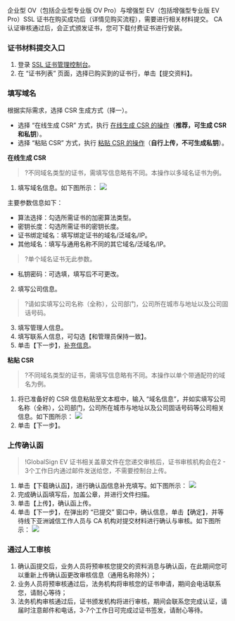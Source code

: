 企业型 OV（包括企业型专业版 OV Pro）与增强型 EV（包括增强型专业版 EV Pro）SSL 证书在购买成功后（详情见购买流程），需要进行相关材料提交。
CA 认证审核通过后，会正式颁发证书，您可下载付费证书进行安装。

### 证书材料提交入口
1. 登录 [SSL 证书管理控制台](https://console.cloud.tencent.com/ssl)。
2. 在 “证书列表” 页面，选择已购买到的证书行，单击【提交资料】。

### 填写域名
根据实际需求，选择 CSR 生成方式（择一）。
- 选择 “在线生成 CSR” 方式，执行 [在线生成 CSR 的操作](#csr1)（**推荐，可生成 CSR 和私钥**）。
- 选择 “粘贴 CSR” 方式，执行 [粘贴 CSR 的操作](#csr2)（**自行上传，不可生成私钥**）。

**在线生成 CSR**<span id="csr1"></span>
>?不同域名类型的证书，需填写信息略有不同。本操作以多域名证书为例。

1. 填写域名信息。如下图所示：
![](https://main.qcloudimg.com/raw/26cf75278756efd42d7c1d957a7221fa.png)

主要参数信息如下：
 - 算法选择：勾选所需证书的加密算法类型。
 - 密钥长度：勾选所需证书的密钥长度。
 - 证书绑定域名：填写绑定证书的域名/泛域名/IP。
 - 其他域名：填写与通用名称不同的其它域名/泛域名/IP。
>?单个域名证书无此参数。
 - 私钥密码：可选填，填写后不可更改。
2. 填写公司信息。
>?请如实填写公司名称（全称），公司部门，公司所在城市与地址以及公司固话号码。
3. 填写管理人信息。
4. 填写联系人信息，可勾选【和管理员保持一致】。
3. 单击【下一步】，[补充信息](#message)。

**粘贴 CSR**<span id="csr2"></span>
>?不同域名类型的证书，需填写信息略有不同。本操作以单个带通配符的域名为例。

1. 将已准备好的 CSR 信息粘贴至文本框中，输入 “域名信息”，并如实填写公司名称（全称），公司部门，公司所在城市与地址以及公司固话号码等公司相关信息。如下图所示：
![](https://main.qcloudimg.com/raw/da74ecd103ed057f51aad19b93ada083.png)
2. 单击【下一步】。

<span id="message"></span>


### 上传确认函

>!GlobalSign EV 证书相关盖章文件在您递交审核后，证书审核机构会在2 - 3个工作日内通过邮件发送给您，不需要控制台上传。

1. 单击【下载确认函】，进行确认函信息补充填写。如下图所示：
![](https://main.qcloudimg.com/raw/dc80e100a76a0f73a3cffbc4abf96a50.png)
2. 完成确认函填写后，加盖公章，并进行文件扫描。
3. 单击【上传】，确认函上传。
4. 单击【下一步】，在弹出的 “已提交” 窗口中，确认信息，单击【确定】，并等待线下亚洲诚信工作人员与 CA 机构对提交材料进行确认与审核。如下图所示：
![](https://main.qcloudimg.com/raw/c00cefc4715f18964aec82eee1d02f59.png)

### 通过人工审核
1. 确认函提交后，业务人员将预审核您提交的资料消息与确认函，在此期间您可以重新上传确认函更改审核信息（通用名称除外）；
2. 业务人员将预审核通过后，法务机构将审核您的证书申请，期间会电话联系您，请耐心等待；
3. 法务机构审核通过后，证书颁发机构将进行审核，期间会联系您完成认证，请届时注意邮件和电话，3-7个工作日可完成过证书签发，请耐心等待。
